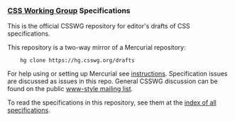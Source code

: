 ### [CSS Working Group](http://www.w3.org/Style/CSS/) Specifications

This is the official CSSWG repository for editor's drafts of CSS specifications.

This repository is a two-way mirror of a Mercurial repository:

        hg clone https://hg.csswg.org/drafts

For help using or setting up Mercurial 
see [instructions](http://wiki.csswg.org/tools/hg).
Specification issues are discussed as issues in this repo. 
General CSSWG discussion can be found on the public 
[www-style mailing list](http://lists.w3.org/Archives/Public/www-style/).

To read the specifications in this repository, see them at the
[index of all specifications](https://drafts.csswg.org/).

